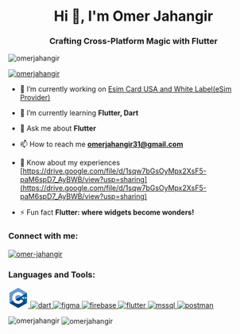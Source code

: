 <h1 align="center">Hi 👋, I'm Omer Jahangir</h1>
<h3 align="center">Crafting Cross-Platform Magic with Flutter</h3>

<p align="left"> <img src="https://komarev.com/ghpvc/?username=omerjahangir&label=Profile%20views&color=0e75b6&style=flat" alt="omerjahangir" /> </p>

<p align="left"> <a href="https://github.com/ryo-ma/github-profile-trophy"><img src="https://github-profile-trophy.vercel.app/?username=omerjahangir" alt="omerjahangir" /></a> </p>

- 🔭 I’m currently working on [Esim Card USA and White Label(eSim Provider)](https://play.google.com/store/apps/details?id=com.activatewireless.esim_card)

- 🌱 I’m currently learning **Flutter, Dart**

- 💬 Ask me about **Flutter**

- 📫 How to reach me **omerjahangir31@gmail.com**

- 📄 Know about my experiences [https://drive.google.com/file/d/1sqw7bGsOyMpx2XsF5-paM6spD7_AyBWB/view?usp=sharing](https://drive.google.com/file/d/1sqw7bGsOyMpx2XsF5-paM6spD7_AyBWB/view?usp=sharing)

- ⚡ Fun fact **Flutter: where widgets become wonders!**

<h3 align="left">Connect with me:</h3>
<p align="left">
<a href="https://linkedin.com/in/omer-jahangir" target="blank"><img align="center" src="https://raw.githubusercontent.com/rahuldkjain/github-profile-readme-generator/master/src/images/icons/Social/linked-in-alt.svg" alt="omer-jahangir" height="30" width="40" /></a>
</p>

<h3 align="left">Languages and Tools:</h3>
<p align="left"> <a href="https://www.w3schools.com/cpp/" target="_blank" rel="noreferrer"> <img src="https://raw.githubusercontent.com/devicons/devicon/master/icons/cplusplus/cplusplus-original.svg" alt="cplusplus" width="40" height="40"/> </a> <a href="https://dart.dev" target="_blank" rel="noreferrer"> <img src="https://www.vectorlogo.zone/logos/dartlang/dartlang-icon.svg" alt="dart" width="40" height="40"/> </a> <a href="https://www.figma.com/" target="_blank" rel="noreferrer"> <img src="https://www.vectorlogo.zone/logos/figma/figma-icon.svg" alt="figma" width="40" height="40"/> </a> <a href="https://firebase.google.com/" target="_blank" rel="noreferrer"> <img src="https://www.vectorlogo.zone/logos/firebase/firebase-icon.svg" alt="firebase" width="40" height="40"/> </a> <a href="https://flutter.dev" target="_blank" rel="noreferrer"> <img src="https://www.vectorlogo.zone/logos/flutterio/flutterio-icon.svg" alt="flutter" width="40" height="40"/> </a> <a href="https://www.microsoft.com/en-us/sql-server" target="_blank" rel="noreferrer"> <img src="https://www.svgrepo.com/show/303229/microsoft-sql-server-logo.svg" alt="mssql" width="40" height="40"/> </a> <a href="https://postman.com" target="_blank" rel="noreferrer"> <img src="https://www.vectorlogo.zone/logos/getpostman/getpostman-icon.svg" alt="postman" width="40" height="40"/> </a> </p>

<p><img align="left" src="https://github-readme-stats.vercel.app/api/top-langs?username=omerjahangir&show_icons=true&locale=en&layout=compact" alt="omerjahangir" /></p>

<p>&nbsp;<img align="center" src="https://github-readme-stats.vercel.app/api?username=omerjahangir&show_icons=true&locale=en" alt="omerjahangir" /></p>
